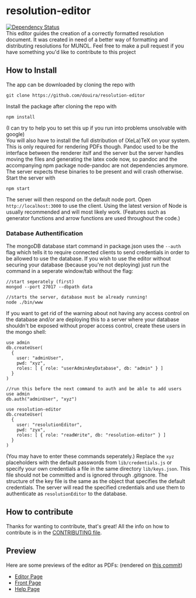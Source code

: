 # resolution-editor
[![Dependency Status](https://david-dm.org/douira/resolution-editor.svg)](https://david-dm.org/douira/resolution-editor)  
This editor guides the creation of a correctly formatted resolution document. It was created in need of a better way of formatting and distributing resolutions for MUNOL.
Feel free to make a pull request if you have something you'd like to contribute to this project

## How to Install
The app can be downloaded by cloning the repo with
```
git clone https://github.com/douira/resolution-editor
``` 
Install the package after cloning the repo with
```
npm install
```
(I can try to help you to set this up if you run into problems unsolvable with google)  
You will also have to install the full distribution of (XeLa)TeX on your system. This is only required for rendering PDFs though. Pandoc used to be the interface between the renderer itslf and the server but the server handles moving the files and generating the latex code now, so pandoc and the accompanying npm package node-pandoc are not dependencies anymore. The server expects these binaries to be present and will crash otherwise. Start the server with
```
npm start
```
The server will then respond on the default node port. Open `http://localhost:3000` to use the client. Using the latest version of Node is usually recommended and will most likely work. (Features such as generator functions and arrow functions are used throughout the code.)

### Database Authentification
The mongoDB database start command in package.json uses the `--auth` flag which tells it to require connected clients to send credentials in order to be allowed to use the database. If you wish to use the editor without securing your database (because you're not deploying) just run the command in a seperate window/tab without the flag:
```
//start seperately (first)
mongod --port 27017 --dbpath data

//starts the server, database must be already running!
node ./bin/www
```

If you want to get rid of the warning about not having any access control on the database and/or are deploying this to a server where your database shouldn't be exposed without proper access control, create these users in the mongo shell:
```
use admin
db.createUser(
  {
    user: "adminUser",
    pwd: "xyz",
    roles: [ { role: "userAdminAnyDatabase", db: "admin" } ]
  }
)

//run this before the next command to auth and be able to add users
use admin
db.auth("adminUser", "xyz")

use resolution-editor
db.createUser(
  {
    user: "resolutionEditor",
    pwd: "zyx",
    roles: [ { role: "readWrite", db: "resolution-editor" } ]
  }
)
```
(You may have to enter these commands seperately.) Replace the `xyz` placeholders with the default passwords from `lib/credentials.js` or specify your own credentials a file in the same directory `lib/keys.json`. This file should not be committed and is ignored through .gitignore. The structure of the key file is the same as the object that specifies the default credentials. The server will read the specified credentials and use them to authenticate as `resolutionEditor` to the database.

## How to contribute
Thanks for wanting to contribute, that's great! All the info on how to contribute is in the [CONTRIBUTING file](https://github.com/douira/resolution-editor/edit/meta/CONTRIBUTING.md).

## Preview
Here are some previews of the editor as PDFs: (rendered on [this commit](https://github.com/douira/resolution-editor/commit/bafe125b2c8a7931f51447f0b91ae935ed67c862))
- [Editor Page](https://github.com/douira/resolution-editor/blob/readme-update/preview/Editor%20Page.pdf)
- [Front Page](https://github.com/douira/resolution-editor/blob/readme-update/preview/Front%20Page.pdf)
- [Help Page](https://github.com/douira/resolution-editor/blob/readme-update/preview/Help%20Page.pdf)
